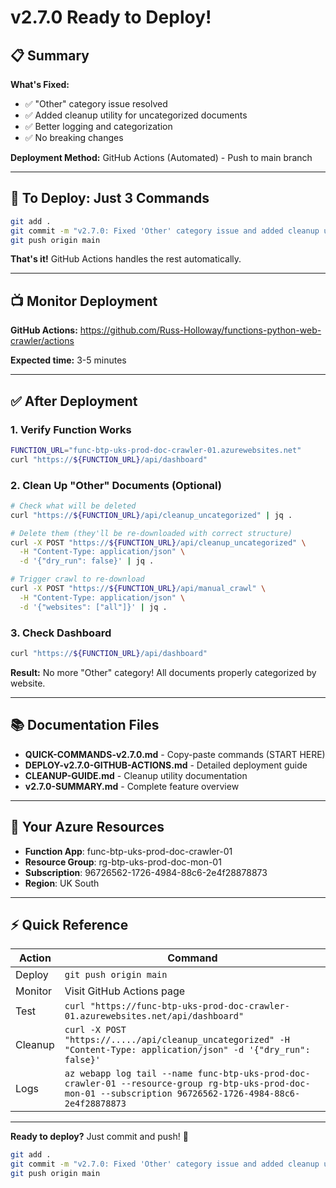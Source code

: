 # v2.7.0 Ready to Deploy!

## 📋 Summary

**What's Fixed:**
- ✅ "Other" category issue resolved
- ✅ Added cleanup utility for uncategorized documents
- ✅ Better logging and categorization
- ✅ No breaking changes

**Deployment Method:**
GitHub Actions (Automated) - Push to main branch

---

## 🚀 To Deploy: Just 3 Commands

```bash
git add .
git commit -m "v2.7.0: Fixed 'Other' category issue and added cleanup utility"
git push origin main
```

**That's it!** GitHub Actions handles the rest automatically.

---

## 📺 Monitor Deployment

**GitHub Actions:**
https://github.com/Russ-Holloway/functions-python-web-crawler/actions

**Expected time:** 3-5 minutes

---

## ✅ After Deployment

### 1. Verify Function Works

```bash
FUNCTION_URL="func-btp-uks-prod-doc-crawler-01.azurewebsites.net"
curl "https://${FUNCTION_URL}/api/dashboard"
```

### 2. Clean Up "Other" Documents (Optional)

```bash
# Check what will be deleted
curl "https://${FUNCTION_URL}/api/cleanup_uncategorized" | jq .

# Delete them (they'll be re-downloaded with correct structure)
curl -X POST "https://${FUNCTION_URL}/api/cleanup_uncategorized" \
  -H "Content-Type: application/json" \
  -d '{"dry_run": false}' | jq .

# Trigger crawl to re-download
curl -X POST "https://${FUNCTION_URL}/api/manual_crawl" \
  -H "Content-Type: application/json" \
  -d '{"websites": ["all"]}' | jq .
```

### 3. Check Dashboard

```bash
curl "https://${FUNCTION_URL}/api/dashboard"
```

**Result:** No more "Other" category! All documents properly categorized by website.

---

## 📚 Documentation Files

- **QUICK-COMMANDS-v2.7.0.md** - Copy-paste commands (START HERE)
- **DEPLOY-v2.7.0-GITHUB-ACTIONS.md** - Detailed deployment guide
- **CLEANUP-GUIDE.md** - Cleanup utility documentation
- **v2.7.0-SUMMARY.md** - Complete feature overview

---

## 🔧 Your Azure Resources

- **Function App**: func-btp-uks-prod-doc-crawler-01
- **Resource Group**: rg-btp-uks-prod-doc-mon-01
- **Subscription**: 96726562-1726-4984-88c6-2e4f28878873
- **Region**: UK South

---

## ⚡ Quick Reference

| Action | Command |
|--------|---------|
| Deploy | `git push origin main` |
| Monitor | Visit GitHub Actions page |
| Test | `curl "https://func-btp-uks-prod-doc-crawler-01.azurewebsites.net/api/dashboard"` |
| Cleanup | `curl -X POST "https://...../api/cleanup_uncategorized" -H "Content-Type: application/json" -d '{"dry_run": false}'` |
| Logs | `az webapp log tail --name func-btp-uks-prod-doc-crawler-01 --resource-group rg-btp-uks-prod-doc-mon-01 --subscription 96726562-1726-4984-88c6-2e4f28878873` |

---

**Ready to deploy?** Just commit and push! 🚀

```bash
git add .
git commit -m "v2.7.0: Fixed 'Other' category issue and added cleanup utility"
git push origin main
```
